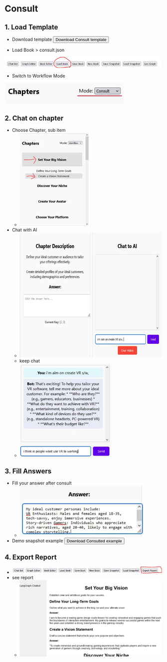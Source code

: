 # Consult 

## 1. Load Template

* Download template
<button class="download-btn" data-url="https://raw.githubusercontent.com/HierarchyChatBot/examples/main/Uncommon%20Success/consult.json">Download Consult template</button>

* Load Book > consult.json
<img src="./images/button loadbook.webp">

* Switch to Workflow Mode 
<img src="./images/mode consult.webp">

## 2. Chat on chapter

* Choose Chapter, sub item
  * <img src="./images/choose subitem.webp" height="300">
* Chat with AI
  * <img src="./images/chat to AI.webp" height="400">
  * keep chat
  * <img src="./images/chat to AI 2.webp" height="300">

## 3. Fill Answers
* Fill your answer after consult
  * <img src="./images/fill to answer.webp" width="400">
* Demo snapshot example
<button class="download-btn" data-url="https://raw.githubusercontent.com/HierarchyChatBot/examples/main/Uncommon%20Success/snapshot.json">Download Consulted example</button>

## 4. Export Report
* <img src="./images/button export.webp">
* see report
  * <img src="./images/open report.webp">




<script src="{{ '/assets/js/download-btn.js' | relative_url }}"></script>
